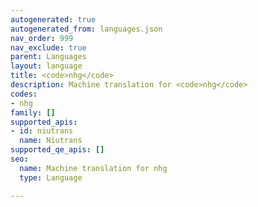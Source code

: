 ```yaml
---
autogenerated: true
autogenerated_from: languages.json
nav_order: 999
nav_exclude: true
parent: Languages
layout: language
title: <code>nhg</code>
description: Machine translation for <code>nhg</code>
codes:
- nhg
family: []
supported_apis:
- id: niutrans
  name: Niutrans
supported_qe_apis: []
seo:
  name: Machine translation for nhg
  type: Language

---
```


